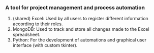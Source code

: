 ### A tool for project management and process automation
1. (shared) Excel: Used by all users to register different information according to their roles.
2. MongoDB: Used to track and store all changes made to the Excel spreadsheet. 
3. Python: For the development of automations and graphical user interface (with custom tkinter).
